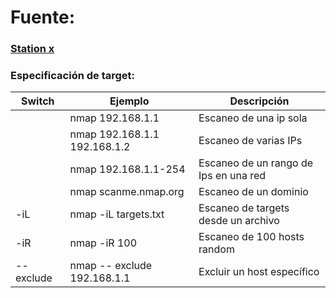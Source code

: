 # Fuente: 
### **[Station x](http://https://www.stationx.net/nmap-cheat-sheet/ "Station x")**

### Especificación de target:

|  Switch | Ejemplo  | Descripción  |
| ------------ | ------------ | ------------ |
|   | nmap 192.168.1.1  | Escaneo de una ip sola  |
|   |  nmap 192.168.1.1 192.168.1.2 | Escaneo de varias IPs  |
|   | nmap 192.168.1.1-254  | Escaneo de un rango de Ips en una red  |
|   | nmap scanme.nmap.org  | Escaneo de un dominio  |
|  -iL  | nmap -iL targets.txt | Escaneo de targets desde un archivo  |
|  -iR  |  nmap -iR 100 | Escaneo de 100 hosts random  |
|  -- exclude  | nmap -- exclude 192.168.1.1  |  Excluir un host específico   |
